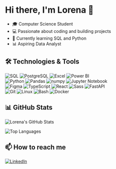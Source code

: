 # Hi there, I'm Lorena 👋

- 🎓 Computer Science Student
- 💻 Passionate about coding and building projects
- 🌱 Currently learning SQL and Python
- 📊 Aspiring Data Analyst

## 🛠️ Technologies & Tools

![SQL](https://img.shields.io/badge/SQL-4479A1?style=for-the-badge&logoColor=white) ![PostgreSQL](https://img.shields.io/badge/PostgreSQL-336791?style=for-the-badge&logo=postgresql&logoColor=white) ![Excel](https://img.shields.io/badge/Excel-217346?style=for-the-badge&logo=microsoft-excel&logoColor=white) ![Power BI](https://img.shields.io/badge/Power_BI-F2C811?style=for-the-badge&logo=power-bi&logoColor=black)  
![Python](https://img.shields.io/badge/Python-3776AB?style=for-the-badge&logo=python&logoColor=white) ![Pandas](https://img.shields.io/badge/Pandas-150458?style=for-the-badge&logo=pandas&logoColor=white) ![numpy](https://img.shields.io/badge/numpy-013243?style=for-the-badge&logo=numpy&logoColor=white) ![Jupyter Notebook](https://img.shields.io/badge/Jupyter_Notebook-F37626?style=for-the-badge&logo=jupyter&logoColor=white)  
![Figma](https://img.shields.io/badge/Figma-F24E1E?style=for-the-badge&logo=figma&logoColor=white) ![TypeScript](https://img.shields.io/badge/TypeScript-3178C6?style=for-the-badge&logo=typescript&logoColor=white) ![React](https://img.shields.io/badge/React-61DAFB?style=for-the-badge&logo=react&logoColor=black) ![Sass](https://img.shields.io/badge/Sass-CC6699?style=for-the-badge&logo=sass&logoColor=white) ![FastAPI](https://img.shields.io/badge/Fast_API-009688?style=for-the-badge&logo=fastapi&logoColor=white)  
![Git](https://img.shields.io/badge/Git-F05032?style=for-the-badge&logo=git&logoColor=white) ![Linux](https://img.shields.io/badge/Linux-FCC624?style=for-the-badge&logo=linux&logoColor=black) ![Bash](https://img.shields.io/badge/Bash-9370DB?style=for-the-badge&logo=gnu-bash&logoColor=white) ![Docker](https://img.shields.io/badge/Docker-2496ED?style=for-the-badge&logo=docker&logoColor=white)  

## 📊 GitHub Stats

![Lorena's GitHub Stats](https://github-readme-stats.vercel.app/api?username=foureyesdev&show_icons=true&theme=algolia)

![Top Languages](https://github-readme-stats.vercel.app/api/top-langs/?username=foureyesdev&layout=compact&theme=algolia)

## 📫 How to reach me

[![LinkedIn](https://img.shields.io/badge/LinkedIn-0A66C2?style=for-the-badge&logo=linkedin&logoColor=white)](https://www.linkedin.com/in/lorena-facundes-aa011524a/)